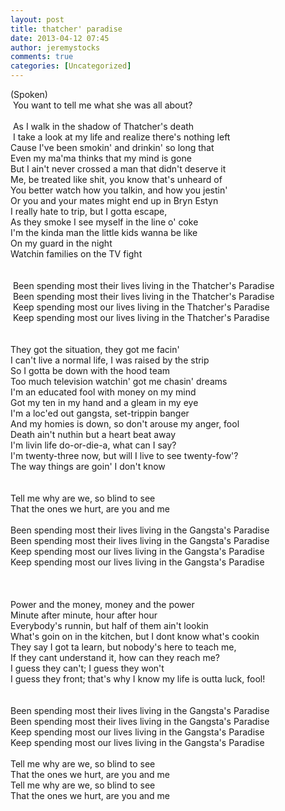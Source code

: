 ```yaml
---
layout: post
title: thatcher' paradise
date: 2013-04-12 07:45
author: jeremystocks
comments: true
categories: [Uncategorized]
---
```

<p>(Spoken)<br /> You want to tell me what she was all about?<br /><br /> As I walk in the shadow of Thatcher's death<br /> I take a look at my life and realize there's nothing left<br />Cause I've been smokin' and drinkin' so long that<br /> Even my ma'ma thinks that my mind is gone<br /> But I ain't never crossed a man that didn't deserve it<br />Me, be treated like shit, you know that's unheard of<br />You better watch how you talkin, and how you jestin'<br />Or you and your mates might end up in Bryn Estyn<br />I really hate to trip, but I gotta escape,<br />As they smoke I see myself in the line o' coke<br />I'm the kinda man the little kids wanna be like<br />On my guard in the night<br />Watchin families on the TV fight<br /><br /><br /> Been spending most their lives living in the Thatcher's Paradise<br /> Been spending most their lives living in the Thatcher's Paradise<br /> Keep spending most our lives living in the Thatcher's Paradise<br /> Keep spending most our lives living in the Thatcher's Paradise<br /><br /><br /> They got the situation, they got me facin'<br /> I can't live a normal life, I was raised by the strip<br /> So I gotta be down with the hood team<br /> Too much television watchin' got me chasin' dreams<br /> I'm an educated fool with money on my mind<br /> Got my ten in my hand and a gleam in my eye<br /> I'm a loc'ed out gangsta, set-trippin banger<br /> And my homies is down, so don't arouse my anger, fool<br /> Death ain't nuthin but a heart beat away<br /> I'm livin life do-or-die-a, what can I say?<br /> I'm twenty-three now, but will I live to see twenty-fow'?<br /> The way things are goin' I don't know<br /><br /><br /> Tell me why are we, so blind to see<br /> That the ones we hurt, are you and me<br /><br /> Been spending most their lives living in the Gangsta's Paradise<br /> Been spending most their lives living in the Gangsta's Paradise<br /> Keep spending most our lives living in the Gangsta's Paradise<br /> Keep spending most our lives living in the Gangsta's Paradise<br /><br /><br /><br /> Power and the money, money and the power<br /> Minute after minute, hour after hour<br /> Everybody's runnin, but half of them ain't lookin<br /> What's goin on in the kitchen, but I dont know what's cookin<br /> They say I got ta learn, but nobody's here to teach me,<br /> If they cant understand it, how can they reach me?<br /> I guess they can't; I guess they won't<br /> I guess they front; that's why I know my life is outta luck, fool!<br /><br /><br /> Been spending most their lives living in the Gangsta's Paradise<br /> Been spending most their lives living in the Gangsta's Paradise<br /> Keep spending most our lives living in the Gangsta's Paradise<br /> Keep spending most our lives living in the Gangsta's Paradise<br /><br /> Tell me why are we, so blind to see<br /> That the ones we hurt, are you and me<br /> Tell me why are we, so blind to see<br /> That the ones we hurt, are you and me</p>
